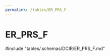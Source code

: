 ```yaml
---
permalink: /tables/ER_PRS_F
---
```

# ER_PRS_F

<!-- ATTENTION : Ne pas supprimer ou modifier la ligne ci-dessous -->
#include "tables/.schemas/DCIR/ER_PRS_F.md"
<!-- ATTENTION : Ne pas supprimer ou modifier la ligne ci-dessus -->
